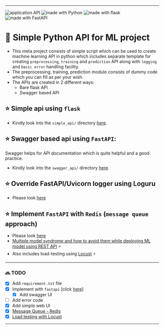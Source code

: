 ----
 <img src="https://img.shields.io/badge/application-REST%20API-yellow.svg?style=flat-square" alt="application API">  <img src="https://img.shields.io/badge/Python-3.6-green.svg?style=flat-square" alt="made with Python"> <img src="https://img.shields.io/badge/package-Flask-blue.svg?style=flat" alt="made with flask"> <img src="https://img.shields.io/badge/package-FastAPI-blue.svg?style=flat" alt="made with FastAPI">

# :rocket: Simple Python API for ML project

- This meta project consists of simple script which can be used to create machine learning API in python which includes separate template for creating `preprocessing`, `training` and `prediction` API along with `logging` and `basic error` handling facility. 
- The preprocessing, training, prediction module consists of dummy code which you can fill as per your wish.
- The APIs are created in 2 different ways:
  - Bare flask API
  - Swagger based API

## :star: Simple api using `flask`

- Kindly look into the `simple_api/` directory [here](https://github.com/msank00/api_in_python/tree/master/simple_api).

## :star: Swagger based api using `FastAPI`:

Swagger helps for API documentation which is quite helpful and a good practice. 

- Kindly look into the `swagger_api/` directory [here](https://github.com/msank00/api_in_python/tree/master/swagger_api).

##  :star: Override FastAPI/Uvicorn logger using Loguru

- Please look [here](https://github.com/msank00/api_in_python/tree/master/fastapi_logging) 


##  :star: Implement `FastAPI` with `Redis` (`message queue` approach)

- Please look [here](https://github.com/msank00/api_in_python/tree/master/redis_api) 
- [Multiple model syndrome and how to avoid them while deploying ML model using REST API](https://github.com/msank00/api_in_python/tree/master/redis_api) :zap:
- Also includes load-testing using [Locust](https://locust.io/) :zap:

----

### :soon: TODO 

-  [x] Add `requirement.txt` file
-  [X] Implement with `fastapi` [click [here](https://github.com/tiangolo/fastapi)]
   -  [X] Add swagger UI
-  [ ] Add error code
-  [x] Add simple web UI
-  [x] [Message Queue - Redis](https://github.com/msank00/api_in_python/tree/master/redis_api)
-  [x] [Load testing with Locust](https://github.com/msank00/api_in_python/tree/master/redis_api)

----
